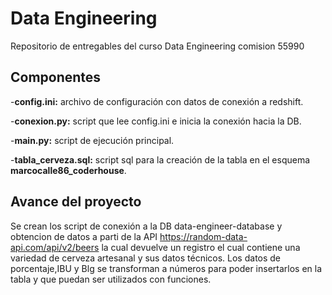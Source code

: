 # Data Engineering
Repositorio de entregables del curso Data Engineering comision 55990

## Componentes
-**config.ini:** archivo de configuración con datos de conexión a redshift.

-**conexion.py:** script que lee config.ini e inicia la conexión hacia la DB.

-**main.py:** script de ejecución principal.

-**tabla_cerveza.sql:** script sql para la creación de la tabla en el esquema **marcocalle86_coderhouse**.

## Avance del proyecto
Se crean los script de conexión a la DB data-engineer-database y obtencion de datos a parti de la API https://random-data-api.com/api/v2/beers
la cual devuelve un registro el cual contiene una variedad de cerveza artesanal y sus datos técnicos.
Los datos de porcentaje,IBU y Blg se transforman a números para poder insertarlos en la tabla y que puedan ser utilizados con funciones.
